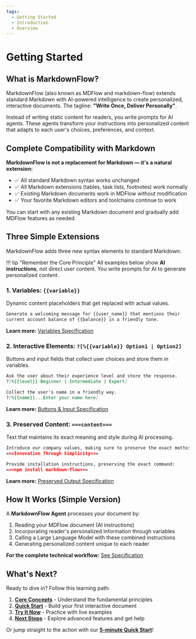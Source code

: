 ```yaml
---
tags:
  - Getting Started
  - Introduction
  - Overview
---
```


# Getting Started

## What is MarkdownFlow?

MarkdownFlow (also known as MDFlow and markdown-flow) extends standard Markdown with AI-powered intelligence to create personalized, interactive documents. The tagline: **"Write Once, Deliver Personally"**.

Instead of writing static content for readers, you write prompts for AI agents. These agents transform your instructions into personalized content that adapts to each user's choices, preferences, and context.

## Complete Compatibility with Markdown

**MarkdownFlow is not a replacement for Markdown — it's a natural extension:**

- ✅ All standard Markdown syntax works unchanged
- ✅ All Markdown extensions (tables, task lists, footnotes) work normally  
- ✅ Existing Markdown documents work in MDFlow without modification
- ✅ Your favorite Markdown editors and toolchains continue to work

You can start with any existing Markdown document and gradually add MDFlow features as needed.

## Three Simple Extensions

MarkdownFlow adds three new syntax elements to standard Markdown:

!!! tip "Remember the Core Principle"
    All examples below show **AI instructions**, not direct user content. You write prompts for AI to generate personalized content.

### 1. Variables: `{{variable}}`

Dynamic content placeholders that get replaced with actual values.

```markdown
Generate a welcoming message for {{user_name}} that mentions their
current account balance of {{balance}} in a friendly tone.
```

**Learn more:** [Variables Specification](specification/variables.md)

### 2. Interactive Elements: `?[%{{variable}} Option1 | Option2]`

Buttons and input fields that collect user choices and store them in variables.

```markdown
Ask the user about their experience level and store the response.
?[%{{level}} Beginner | Intermediate | Expert]

Collect the user's name in a friendly way.
?[%{{name}}...Enter your name here]
```

**Learn more:** [Buttons & Input Specification](specification/button-input.md)

### 3. Preserved Content: `===content===`

Text that maintains its exact meaning and style during AI processing.

```markdown
Introduce our company values, making sure to preserve the exact motto:
===Innovation Through Simplicity===

Provide installation instructions, preserving the exact command:
===npm install markdown-flow===
```

**Learn more:** [Preserved Output Specification](specification/preserved-output.md)

## How It Works (Simple Version)

A **MarkdownFlow Agent** processes your document by:

1. Reading your MDFlow document (AI instructions)
2. Incorporating reader's personalized information through variables
3. Calling a Large Language Model with these combined instructions
4. Generating personalized content unique to each reader

**For the complete technical workflow:** [See Specification](specification/how-it-works.md)

## What's Next?

Ready to dive in? Follow this learning path:

1. **[Core Concepts](getting-started/concepts.md)** - Understand the fundamental principles
2. **[Quick Start](getting-started/quick-start.md)** - Build your first interactive document  
3. **[Try It Now](https://play.mdflow.run)** - Practice with live examples
4. **[Next Steps](getting-started/next-steps.md)** - Explore advanced features and get help

Or jump straight to the action with our **[5-minute Quick Start](getting-started/quick-start.md)**!
